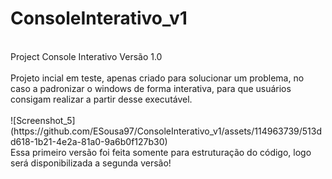 # ConsoleInterativo_v1
<br>
Project Console Interativo Versão 1.0 <br>
<br>
Projeto incial em teste, apenas criado para solucionar um problema, no caso a padronizar o windows de forma interativa, para que usuários consigam realizar a partir desse executável. <br>
<br>
![Screenshot_5](https://github.com/ESousa97/ConsoleInterativo_v1/assets/114963739/513dd618-1b21-4e2a-81a0-9a6b0f127b30)
<br>
Essa primeiro versão foi feita somente para estruturação do código, logo será disponibilizada a segunda versão!
<br>
